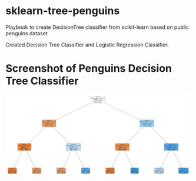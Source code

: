 # sklearn-tree-penguins
Playbook to create DecisionTree classifier from scikit-learn based on public penguins dataset

Created Decision Tree Classifier and Logistic Regression Classifier.

# Screenshot of Penguins Decision Tree Classifier
![Decision Tree](penguins-dt.png)
